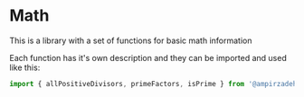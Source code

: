 # Math

This is a library with a set of functions for basic math information

Each function has it's own description and they can be imported and used like this:

```js
import { allPositiveDivisors, primeFactors, isPrime } from '@ampirzadeh/math'
```

